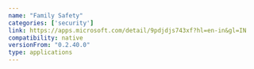```yaml
---
name: "Family Safety"
categories: ['security']
link: https://apps.microsoft.com/detail/9pdjdjs743xf?hl=en-in&gl=IN
compatibility: native
versionFrom: "0.2.40.0"
type: applications
---
```


